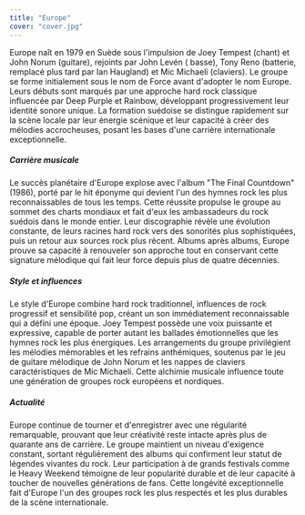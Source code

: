 ```yaml
---
title: "Europe"
cover: "cover.jpg"
---
```


Europe naît en 1979 en Suède sous l'impulsion de Joey Tempest (chant) et John Norum (guitare), rejoints par John Levén (
basse), Tony Reno (batterie, remplacé plus tard par Ian Haugland) et Mic Michaeli (claviers). Le groupe se forme
initialement sous le nom de Force avant d'adopter le nom Europe. Leurs débuts sont marqués par une approche hard rock
classique influencée par Deep Purple et Rainbow, développant progressivement leur identité sonore unique. La formation
suédoise se distingue rapidement sur la scène locale par leur énergie scénique et leur capacité à créer des mélodies
accrocheuses, posant les bases d'une carrière internationale exceptionnelle.

##### Carrière musicale

Le succès planétaire d'Europe explose avec l'album "The Final Countdown" (1986), porté par le hit éponyme qui devient
l'un des hymnes rock les plus reconnaissables de tous les temps. Cette réussite propulse le groupe au sommet des charts
mondiaux et fait d'eux les ambassadeurs du rock suédois dans le monde entier. Leur discographie révèle une évolution
constante, de leurs racines hard rock vers des sonorités plus sophistiquées, puis un retour aux sources rock plus
récent. Albums après albums, Europe prouve sa capacité à renouveler son approche tout en conservant cette signature
mélodique qui fait leur force depuis plus de quatre décennies.

##### Style et influences

Le style d'Europe combine hard rock traditionnel, influences de rock progressif et sensibilité pop, créant un son
immédiatement reconnaissable qui a défini une époque. Joey Tempest possède une voix puissante et expressive, capable de
porter autant les ballades émotionnelles que les hymnes rock les plus énergiques. Les arrangements du groupe
privilégient les mélodies mémorables et les refrains anthémiques, soutenus par le jeu de guitare mélodique de John Norum
et les nappes de claviers caractéristiques de Mic Michaeli. Cette alchimie musicale influence toute une génération de
groupes rock européens et nordiques.

##### Actualité

Europe continue de tourner et d'enregistrer avec une régularité remarquable, prouvant que leur créativité reste intacte
après plus de quarante ans de carrière. Le groupe maintient un niveau d'exigence constant, sortant régulièrement des
albums qui confirment leur statut de légendes vivantes du rock. Leur participation à de grands festivals comme le Heavy
Weekend témoigne de leur popularité durable et de leur capacité à toucher de nouvelles générations de fans. Cette
longévité exceptionnelle fait d'Europe l'un des groupes rock les plus respectés et les plus durables de la scène
internationale.
